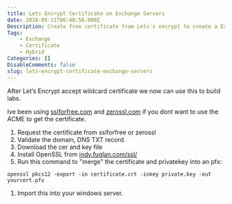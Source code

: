 ```yaml
---
title: Lets Encrypt Certificate on Exchange Servers
date: 2018-05-11T06:48:58.000Z
Description: Create free certificate from Lets`s encrypt to create a Exchange Lab.
Tags:
    - Exchange
    - Certificate
    - Hybrid
Categories: []
DisableComments: false
slug: lets-encrypt-certificate-exchange-servers
---
```

After Let’s Encrypt accept wildcard certificate we now can use this to build labs.

Ive been using [sslforfree.com](https://www.sslforfree.com) and [zerossl.com](https://zerossl.com) if you dont want to use the ACME to get the certificate.

1. Request the certificate from sslforfree or zerossl
2. Validate the domain, DNS TXT record.
3. Download the cer and key file
4. Install OpenSSL from [indy.fuglan.com/ssl/](https://indy.fulgan.com/SSL/)
5. Run this command to "merge" the certificate and privatekey into an pfx:
   
```
openssl pkcs12 -export -in certificate.crt -inkey private.key -out yourcert.pfx
```

1. Import this into your windows server.
